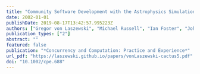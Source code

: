 ```yaml
---
title: "Community Software Development with the Astrophysics Simulation Collaboratory"
date: 2002-01-01
publishDate: 2019-08-17T13:42:57.995223Z
authors: ["Gregor von Laszewski", "Michael Russell", "Ian Foster", "John Shalf", "Gabrielle Allen", "Greg Daues", "Jason Novotny", "Edward Seidel"]
publication_types: ["2"]
abstract: ""
featured: false
publication: "*Concurrency and Computation: Practice and Experience*"
url_pdf: "https://laszewski.github.io/papers/vonLaszewski-cactus5.pdf"
doi: "10.1002/cpe.688"
---
```


